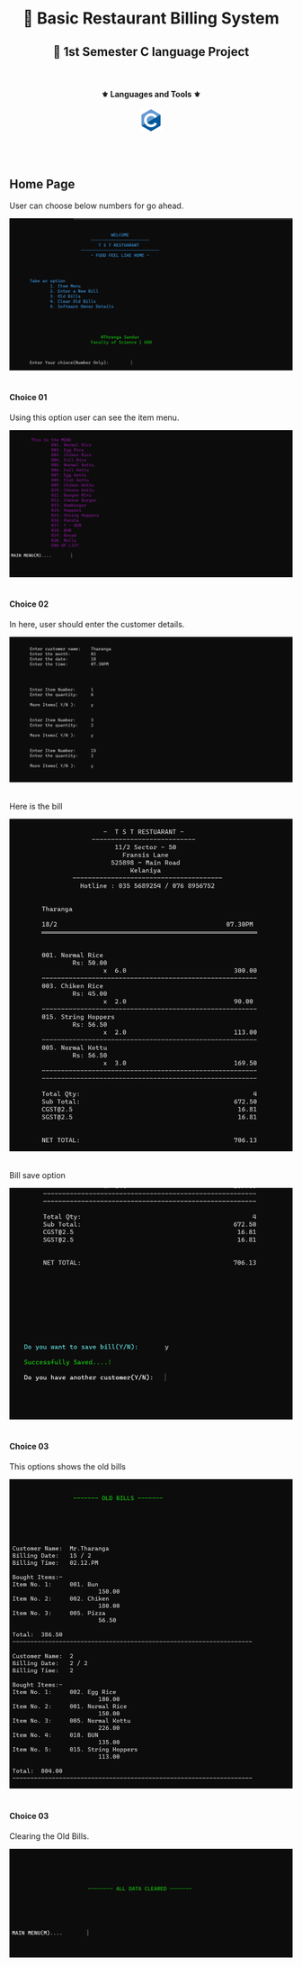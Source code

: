 <h1 align="center">🚀 Basic Restaurant Billing System</h1>
<h2 align="center">💠 1st Semester C language Project</h2>


<p align="left">
</p>
<br>
<h4 align="center">⚜️ Languages and Tools ⚜️</h4>
<p align="center"><a href="https://www.cprogramming.com/" target="_blank" rel="noreferrer"> <img src="https://raw.githubusercontent.com/devicons/devicon/master/icons/c/c-original.svg" alt="c" width="40" height="40"/> </a>  </p>
<br>
<br>
<h2>Home Page</h2>
<p>User can choose below numbers for go ahead.</p>
<img src = "1.png">
<br>
<br>
<h4>Choice 01</h4>
<p>Using this option user can see the item menu.</p>
<img src = "2.png">
<br>
<br>
<h4>Choice 02</h4>
<p>In here, user should enter the customer details.</p>
<img src = "3.png">
<br>
<br>
<p>Here is the bill</p>
<img src = "4.png">
<br>
<br>
<P>Bill save option</P>
<img src = "5.png">
<br>
<br>
<h4>Choice 03</h4>
<p>This options shows the old bills</p>
<img src = "6.png">
<br>
<br>
<h4>Choice 03</h4>
<p>Clearing the Old Bills.</p>
<img src = "7.png">
